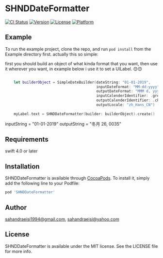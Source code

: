 # SHNDDateFormatter

[![CI Status](https://img.shields.io/travis/sahandraeisi1994@gmail.com/SHNDDateFormatter.svg?style=flat)](https://travis-ci.org/sahandraeisi1994@gmail.com/SHNDDateFormatter)
[![Version](https://img.shields.io/cocoapods/v/SHNDDateFormatter.svg?style=flat)](https://cocoapods.org/pods/SHNDDateFormatter)
[![License](https://img.shields.io/cocoapods/l/SHNDDateFormatter.svg?style=flat)](https://cocoapods.org/pods/SHNDDateFormatter)
[![Platform](https://img.shields.io/cocoapods/p/SHNDDateFormatter.svg?style=flat)](https://cocoapods.org/pods/SHNDDateFormatter)

## Example

To run the example project, clone the repo, and run `pod install` from the Example directory first.
actually this so simple:

first you should build an object of what kinda format that you want, then use it wherever you want,
in example below i use it to set a UILabel. 😊😊

```Swift
    
    let builderObject = SimpleDateBuilder(dateString: "01-01-2019",
                                          inputDateFormat: "MM-dd-yyyy",
                                          outputDateFormat: "MMM d, yyyy",
                                          inputCalenderIdentifier: .gregorian,
                                          outputCalenderIdentifier: .chinese,
                                          outputLocale: "zh_Hans_CN")
    
    myLabel.text = SHNDDateFormatter(builder: builderObject).create()
```

inputString = "01-01-2019"                       outputString = "冬月 26, 0035"




## Requirements
swift 4.0 or later
## Installation

SHNDDateFormatter is available through [CocoaPods](https://cocoapods.org). To install
it, simply add the following line to your Podfile:

```ruby
pod 'SHNDDateFormatter'
```

## Author

sahandraeisi1994@gmail.com, sahandraeisi@yahoo.com

## License

SHNDDateFormatter is available under the MIT license. See the LICENSE file for more info.
